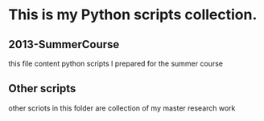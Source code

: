
This is my Python scripts collection.
=======================================

2013-SummerCourse
-----------------
this file content python scripts I prepared for the summer course

Other scripts
---------------
other scriots in this folder are collection of my master research work

